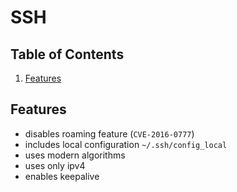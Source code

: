 # SSH

## Table of Contents

1. [Features](#Features)

## Features

- disables roaming feature (`CVE-2016-0777`)
- includes local configuration `~/.ssh/config_local`
- uses modern algorithms
- uses only ipv4
- enables keepalive
